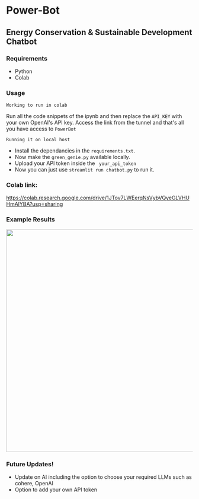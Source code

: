 # Power-Bot
## Energy Conservation & Sustainable Development Chatbot

### Requirements

* Python
* Colab

### Usage
```
Working to run in colab
```
Run all the code snippets of the ipynb and then replace the `API_KEY` with your own OpenAI's API key. Access the link from the tunnel and that's all you have access to `PowerBot`

```
Running it on local host
```
- Install the dependancies in the `requirements.txt`.
- Now make the `green_genie.py` available locally.
- Upload your API token inside the ` your_api_token`
- Now you can just use `streamlit run chatbot.py` to run it.


### Colab link:

https://colab.research.google.com/drive/1JTov7LWEerqNsVybVQyeGLVHUHmAlYBA?usp=sharing

### Example Results
<p align = "center"> <img src="https://github.com/sanj33krsna/Code-Bot-PowerBot/blob/main/Demo/codebot.gif" width="600"> </p>

### Future Updates!

- Update on AI including the option to choose your required LLMs such as cohere, OpenAI
- Option to add your own API token


